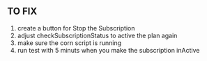 ## TO FIX

1. create a button for Stop the Subscription
2. adjust checkSubscriptionStatus to active the plan again
3. make sure the corn script is running
4. run test with 5 minuts when you make the subscription inActive

